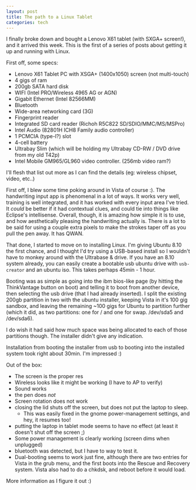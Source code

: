 ```yaml
--- 
layout: post
title: The path to a Linux Tablet
categories: tech
---
```

I finally broke down and bought a Lenovo X61 tablet (with SXGA+ screen!), and it arrived this week.  This is the first of a series of posts about getting it up and running with Linux.

First off, some specs:

   * Lenovo X61 Tablet PC with XSGA+ (1400x1050) screen (not multi-touch)
   * 4 gigs of ram
   * 200gb SATA hard disk
   * WIFI (Intel PRO/Wireless 4965 AG or AGN)
   * Gigabit Ethernet (Intel 82566MM)
   * Bluetooth 
   * Wide-area networking card (3G)
   * Fingerprint reader
   * Integrated SD card reader (Richoh R5C822 SD/SDIO/MMC/MS/MSPro)
   * Intel Audio (82801H ICH8 Family audio controller)
   * 1 PCMCIA (type-I?) slot
   * 4-cell battery
   * Ultrabay Slim (which will be holding my Ultrabay CD-RW / DVD drive from my old T42p)
   * Intel Mobile GM965/GL960 video controller. (256mb video ram?)

I'll flesh that list out more as I can find the details (eg: wireless chipset, video, etc..)

First off, I blew some time poking around in Vista of course :).  The handwriting input app is phenomenal in a lot of ways.  It works very well, training is well integrated, and it has worked with every input area I've tried.  It *could* be better if it had contextual clues, and could tie into things like Eclipse's intellisense.  Overall, though, it is amazing how simple it is to use, and how aesthetically pleasing the handwriting actually is.  There is a lot to be said for using a couple extra pixels to make the strokes taper off as you pull the pen away.  It has QWAN.

That done, I started to move on to installing Linux.  I'm giving Ubuntu 8.10 the first chance, and I thought I'd try using a USB-based install so I wouldn't have to monkey around with the Ultrabase & drive.  If you have an 8.10 system already, you can easily create a bootable usb ubuntu drive with `usb-creator` and an ubuntu iso.  This takes perhaps 45min - 1 hour.

Booting was as simple as going into the ibm bios-like page (by hitting the ThinkVantage button on boot) and telling it to boot from another device, then selecting the usb drive (that I had already inserted).  I split the existing 200gb partition in two with the ubuntu installer, keeping Vista in it's 100 gig sandbox, and leaving the remaining ~100 gigs for Ubuntu to partition further (which it did, as two partitions: one for / and one for swap.  /dev/sda5 and /dev/sda6).

I do wish it had said how much space was being allocated to each of those partitions though.  The installer didn't give any indication.

Installation from booting the installer from usb to booting into the installed system took right about 30min.  I'm impressed :)

Out of the box:

   * The screen is the proper res
   * Wireless looks like it might be working (I have to AP to verify)
   * Sound works
   * the pen does *not*
   * Screen rotation does not work
   * closing the lid shuts off the screen, but does not put the laptop to sleep.
      * This was easily fixed in the gnome power-management settings, and hey, it resumes too!
   * putting the laptop in tablet mode seems to have no effect (at least it doesn't shut off the screen ;)
   * Some power management is clearly working (screen dims when unplugged)
   * bluetooth was detected, but I have to way to test it.
   * Dual-booting seems to work just fine, although there are two entries for Vista in the grub menu, and the first boots into the Rescue and Recovery system.  Vista also had to do a chkdsk, and reboot before it would load.

More information as I figure it out :)
